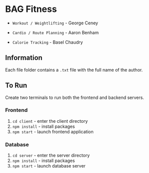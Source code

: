 # BAG Fitness

- `Workout / Weightlifting` - George Ceney

- `Cardio / Route Planning` - Aaron Benham

- `Calorie Tracking` - Basel Chaudry

## Information
Each file folder contains a `.txt` file with the full name of the author.

## To Run
Create two terminals to run both the frontend and backend servers.

### Frontend
1. `cd client` - enter the client directory
2. `npm install` - install packages
3. `npm start` - launch frontend application

### Database
1. `cd server` - enter the server directory
2. `npm install` - install packages
3. `npm start` - launch database server
